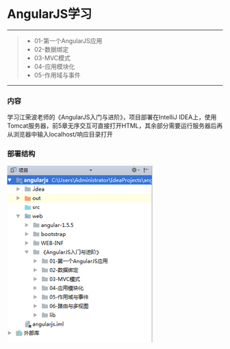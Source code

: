 # AngularJS学习

------

> * 01-第一个AngularJS应用
> * 02-数据绑定	
> * 03-MVC模式
> * 04-应用模块化
> * 05-作用域与事件

------

### 内容
学习江荣波老师的《AngularJS入门与进阶》，项目部署在IntelliJ IDEA上，使用Tomcat服务器，前5章无序交互可直接打开HTML，其余部分需要运行服务器后再从浏览器中输入localhost/响应目录打开<br>

### 部署结构
![image](https://github.com/luguanxing/JavaWeb-Study/blob/master/AngularJS/pictures/structure.jpg?raw=true)<br>
